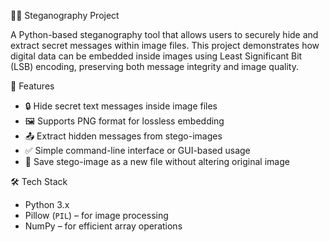 🕵️‍♀️ Steganography Project

A Python-based steganography tool that allows users to securely hide and extract secret messages within image files. This project demonstrates how digital data can be embedded inside images using Least Significant Bit (LSB) encoding, preserving both message integrity and image quality.

📌 Features
- 🔒 Hide secret text messages inside image files
- 🖼️ Supports PNG format for lossless embedding
- 📤 Extract hidden messages from stego-images
- ✅ Simple command-line interface or GUI-based usage
- 📁 Save stego-image as a new file without altering original image

🛠️ Tech Stack
- Python 3.x
- Pillow (`PIL`) – for image processing
- NumPy – for efficient array operations 
  
